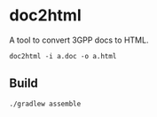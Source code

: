 # doc2html

A tool to convert 3GPP docs to HTML.

```
doc2html -i a.doc -o a.html
```

## Build

```
./gradlew assemble
```
